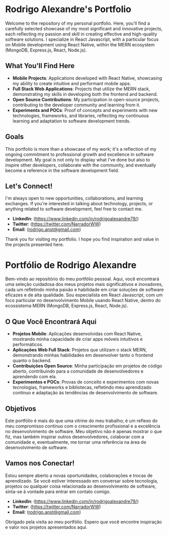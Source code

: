 # Rodrigo Alexandre's Portfolio

Welcome to the repository of my personal portfolio. Here, you'll find a carefully selected showcase of my most significant and innovative projects, each reflecting my passion and skill in creating effective and high-quality software solutions. I specialize in React Javascript, with a particular focus on Mobile development using React Native, within the MERN ecosystem (MongoDB, Express.js, React, Node.js).

## What You'll Find Here

- **Mobile Projects**: Applications developed with React Native, showcasing my ability to create intuitive and performant mobile apps.
- **Full Stack Web Applications**: Projects that utilize the MERN stack, demonstrating my skills in developing both the frontend and backend.
- **Open Source Contributions**: My participation in open-source projects, contributing to the developer community and learning from it.
- **Experiments and POCs**: Proof of concepts and experiments with new technologies, frameworks, and libraries, reflecting my continuous learning and adaptation to software development trends.

## Goals

This portfolio is more than a showcase of my work; it's a reflection of my ongoing commitment to professional growth and excellence in software development. My goal is not only to display what I've done but also to inspire other developers, collaborate with the community, and eventually become a reference in the software development field.

## Let's Connect!

I'm always open to new opportunities, collaborations, and learning exchanges. If you're interested in talking about technology, projects, or anything related to software development, feel free to contact me.

- **LinkedIn**: (https://www.linkedin.com/in/rodrigoalexandre79/)
- **Twitter**: (https://twitter.com/NarradorWW)
- **Email**: (rodrigo.anst@gmail.com)

Thank you for visiting my portfolio. I hope you find inspiration and value in the projects presented here.

# Portfólio de Rodrigo Alexandre

Bem-vindo ao repositório do meu portfólio pessoal. Aqui, você encontrará uma seleção cuidadosa dos meus projetos mais significativos e inovadores, cada um refletindo minha paixão e habilidade em criar soluções de software eficazes e de alta qualidade. Sou especialista em React Javascript, com um foco particular no desenvolvimento Mobile usando React Native, dentro do ecossistema MERN (MongoDB, Express.js, React, Node.js).

## O Que Você Encontrará Aqui

- **Projetos Mobile**: Aplicações desenvolvidas com React Native, mostrando minha capacidade de criar apps móveis intuitivos e performáticos.
- **Aplicações Web Full Stack**: Projetos que utilizam o stack MERN, demonstrando minhas habilidades em desenvolver tanto o frontend quanto o backend.
- **Contribuições Open Source**: Minha participação em projetos de código aberto, contribuindo para a comunidade de desenvolvedores e aprendendo com ela.
- **Experimentos e POCs**: Provas de conceito e experimentos com novas tecnologias, frameworks e bibliotecas, refletindo meu aprendizado contínuo e adaptação às tendências de desenvolvimento de software.

## Objetivos

Este portfólio é mais do que uma vitrine do meu trabalho; é um reflexo do meu compromisso contínuo com o crescimento profissional e a excelência no desenvolvimento de software. Meu objetivo não é apenas mostrar o que fiz, mas também inspirar outros desenvolvedores, colaborar com a comunidade e, eventualmente, me tornar uma referência na área de desenvolvimento de software.

## Vamos nos Conectar!

Estou sempre aberto a novas oportunidades, colaborações e trocas de aprendizado. Se você estiver interessado em conversar sobre tecnologia, projetos ou qualquer coisa relacionada ao desenvolvimento de software, sinta-se à vontade para entrar em contato comigo.

- **LinkedIn**: (https://www.linkedin.com/in/rodrigoalexandre79/)
- **Twitter**: (https://twitter.com/NarradorWW)
- **Email**: (rodrigo.anst@gmail.com)

Obrigado pela visita ao meu portfólio. Espero que você encontre inspiração e valor nos projetos apresentados aqui.
